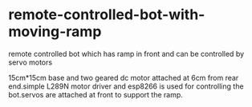# remote-controlled-bot-with-moving-ramp
remote controlled bot which has ramp in front and can be controlled by servo motors

15cm*15cm base and two geared dc motor attached at 6cm from rear end.simple L289N motor driver and esp8266 is used for controlling the bot.servos are attached at front to support the ramp.
